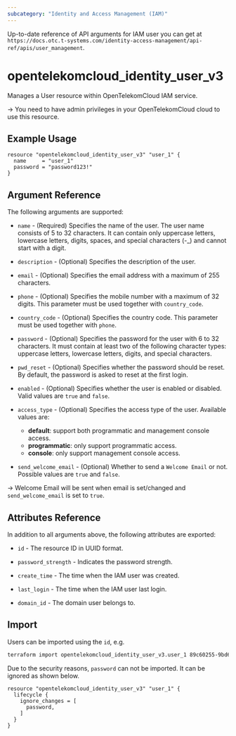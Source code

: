 ```yaml
---
subcategory: "Identity and Access Management (IAM)"
---
```


Up-to-date reference of API arguments for IAM user you can get at
`https://docs.otc.t-systems.com/identity-access-management/api-ref/apis/user_management`.

# opentelekomcloud_identity_user_v3

Manages a User resource within OpenTelekomCloud IAM service.

-> You need to have admin privileges in your OpenTelekomCloud cloud to use
this resource.

## Example Usage

```hcl
resource "opentelekomcloud_identity_user_v3" "user_1" {
  name     = "user_1"
  password = "password123!"
}
```

## Argument Reference

The following arguments are supported:

* `name` - (Required) Specifies the name of the user. The user name consists of 5 to 32 characters. It can
  contain only uppercase letters, lowercase letters, digits, spaces, and special characters (-_) and cannot start with a
  digit.

* `description` - (Optional) Specifies the description of the user.

* `email` - (Optional) Specifies the email address with a maximum of 255 characters.

* `phone` - (Optional) Specifies the mobile number with a maximum of 32 digits. This parameter must be used
  together with `country_code`.

* `country_code` - (Optional) Specifies the country code. This parameter must be used together with `phone`.

* `password` - (Optional) Specifies the password for the user with 6 to 32 characters. It must contain at least
  two of the following character types: uppercase letters, lowercase letters, digits, and special characters.

* `pwd_reset` - (Optional) Specifies whether the password should be reset. By default, the password is asked
  to reset at the first login.

* `enabled` - (Optional) Specifies whether the user is enabled or disabled. Valid values are `true` and `false`.

* `access_type` - (Optional) Specifies the access type of the user. Available values are:
  + **default**: support both programmatic and management console access.
  + **programmatic**: only support programmatic access.
  + **console**: only support management console access.

* `send_welcome_email` - (Optional) Whether to send a `Welcome Email` or not.
  Possible values are `true` and `false`.

-> Welcome Email will be sent when email is set/changed and `send_welcome_email` is set to `true`.

## Attributes Reference

In addition to all arguments above, the following attributes are exported:

* `id` - The resource ID in UUID format.

* `password_strength` - Indicates the password strength.

* `create_time` - The time when the IAM user was created.

* `last_login` - The time when the IAM user last login.

* `domain_id` - The domain user belongs to.

## Import

Users can be imported using the `id`, e.g.

```sh
terraform import opentelekomcloud_identity_user_v3.user_1 89c60255-9bd6-460c-822a-e2b959ede9d2
```

Due to the security reasons, `password` can not be imported. It can be ignored as shown below.

```hcl
resource "opentelekomcloud_identity_user_v3" "user_1" {
  lifecycle {
    ignore_changes = [
      password,
    ]
  }
}
```

